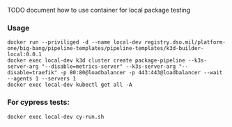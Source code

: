 TODO
document how to use container for local package testing

### Usage
```
docker run --priviliged -d --name local-dev registry.dso.mil/platform-one/big-bang/pipeline-templates/pipeline-templates/k3d-builder-local:0.0.1
docker exec local-dev k3d cluster create package-pipeline --k3s-server-arg "--disable=metrics-server" --k3s-server-arg "--disable=traefik" -p 80:80@loadbalancer -p 443:443@loadbalancer --wait --agents 1 --servers 1
docker exec local-dev kubectl get all -A
```
### For cypress tests:
```
docker exec local-dev cy-run.sh
```